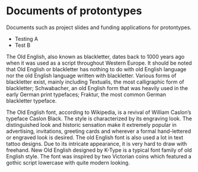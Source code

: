 # Documents of protontypes

Documents such as project slides and funding applications for protontypes.

* Testing A 
* Test B 

The Old English, also known as blackletter, dates back to 1000 years ago when it was used as a script throughout Western Europe. It should be noted that Old English or blackletter has nothing to do with old English language nor the old English language written with blackletter. Various forms of blackletter exist, mainly including Textualis, the most calligraphic form of blackletter; Schwabacher, an old English form that was heavily used in the early German print typefaces; Fraktur, the most common German blackletter typeface.

The Old English font, according to Wikipedia, is a revival of William Caslon’s typeface Caslon Black. The style is characterized by its engraving look. The distinguished look and historic sensation make it extremely popular in advertising, invitations, greeting cards and wherever a formal hand-lettered or engraved look is desired. The old English font is also used a lot in text tattoo designs. Due to its intricate appearance, it is very hard to draw with freehand. New Old English designed by K-Type is a typical font family of old English style. The font was inspired by two Victorian coins which featured a gothic script lowercase with quite modern looking.

